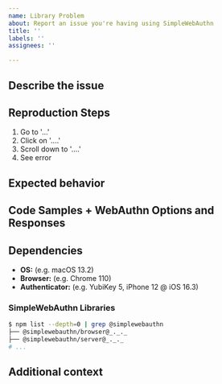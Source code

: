 ```yaml
---
name: Library Problem
about: Report an issue you're having using SimpleWebAuthn
title: ''
labels: ''
assignees: ''

---
```


## Describe the issue

<!-- A clear and concise description of what the issue is. -->

## Reproduction Steps

1. Go to '...'
2. Click on '....'
3. Scroll down to '....'
4. See error

## Expected behavior

<!-- A clear and concise description of what you expected to happen. -->

## Code Samples + WebAuthn Options and Responses

<!-- If applicable, add some code showing how you're using SimpleWebAuthn. JSON versions of WebAuthn options and responses are valuable too. -->

## Dependencies

- **OS:** (e.g. macOS 13.2)
- **Browser:** (e.g. Chrome 110)
- **Authenticator:** (e.g. YubiKey 5, iPhone 12 @ iOS 16.3)

### SimpleWebAuthn Libraries

<!-- Run the following command and paste in the output: -->

```sh
$ npm list --depth=0 | grep @simplewebauthn
├── @simplewebauthn/browser@_._._
├── @simplewebauthn/server@_._._
# ...
```

## Additional context

<!-- Add any other context about the problem here. -->
